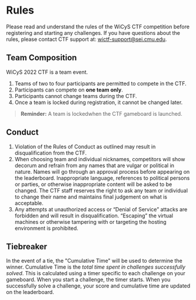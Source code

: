 # Rules

Please read and understand the rules of the WiCyS CTF competition before registering and starting any challenges. If you have questions about the rules, please contact CTF support at: wictf-support@sei.cmu.edu.

## Team Composition

WiCyS 2022 CTF is a team event. 

1. Teams of two to four participants are permitted to compete in the CTF.
2. Participants can compete on **one team only**. 
3. Participants cannot change teams during the CTF.
4. Once a team is locked during registration, it cannot be changed later.
>**Reminder:** A team is lockedwhen the CTF gameboard is launched.

## Conduct

1. Violation of the Rules of Conduct as outlined may result in disqualification from the CTF.
2. When choosing team and individual nicknames, competitors will show decorum and refrain from any names that are vulgar or political in nature. Names will go through an approval process before appearing on the leaderboard. Inappropriate language, references to political persons or parties, or otherwise inappropriate content will be asked to be changed. The CTF staff reserves the right to ask any team or individual to change their name and maintains final judgement on what is acceptable.
3. Any attempts at unauthorized access or “Denial of Service” attacks are forbidden and will result in disqualification. “Escaping” the virtual machines or otherwise tampering with or targeting the hosting environment is prohibited.

## Tiebreaker

In the event of a tie, the "Cumulative Time" will be used to determine the winner. Cumulative Time is the _total time spent in challenges successfully solved_. This is calculated using a timer specific to each challenge on your gameboard. When you start a challenge, the timer starts. When you successfully solve a challenge, your score and cumulative time are updated on the leaderboard.